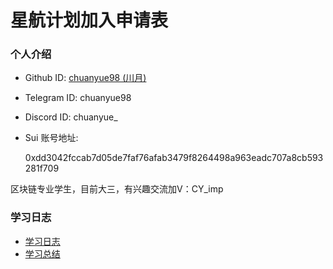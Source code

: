 # 星航计划加入申请表

### 个人介绍

* Github ID: [chuanyue98 (川月)](https://github.com/chuanyue98)

* Telegram ID: chuanyue98

* Discord ID: chuanyue_

* Sui 账号地址: 

  0xdd3042fccab7d05de7faf76afab3479f8264498a963eadc707a8cb593281f709

区块链专业学生，目前大三，有兴趣交流加V：CY_imp

### 学习日志

- [学习日志](journal.md)
- [学习总结](summary.md)

